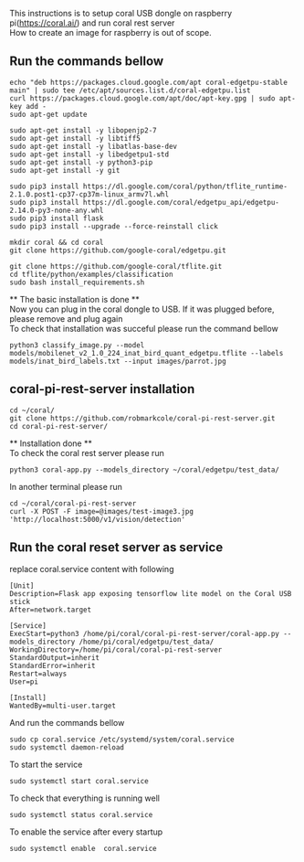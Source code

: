 This instructions is to setup coral USB dongle on raspberry pi(https://coral.ai/)  and run coral rest server  
How to create an image for raspberry is out of scope.  

Run the commands bellow  
---------------------------

```
echo "deb https://packages.cloud.google.com/apt coral-edgetpu-stable main" | sudo tee /etc/apt/sources.list.d/coral-edgetpu.list  
curl https://packages.cloud.google.com/apt/doc/apt-key.gpg | sudo apt-key add -  
sudo apt-get update  

sudo apt-get install -y libopenjp2-7  
sudo apt-get install -y libtiff5  
sudo apt-get install -y libatlas-base-dev  
sudo apt-get install -y libedgetpu1-std  
sudo apt-get install -y python3-pip  
sudo apt-get install -y git  

sudo pip3 install https://dl.google.com/coral/python/tflite_runtime-2.1.0.post1-cp37-cp37m-linux_armv7l.whl  
sudo pip3 install https://dl.google.com/coral/edgetpu_api/edgetpu-2.14.0-py3-none-any.whl  
sudo pip3 install flask  
sudo pip3 install --upgrade --force-reinstall click  

mkdir coral && cd coral
git clone https://github.com/google-coral/edgetpu.git  

git clone https://github.com/google-coral/tflite.git  
cd tflite/python/examples/classification  
sudo bash install_requirements.sh  
```

** The basic installation is done **  
Now you can plug in the coral dongle to USB. If it was plugged before, please remove and plug again  
To check that installation was succeful please run the command bellow  
```
python3 classify_image.py --model models/mobilenet_v2_1.0_224_inat_bird_quant_edgetpu.tflite --labels models/inat_bird_labels.txt --input images/parrot.jpg  
```

coral-pi-rest-server installation  
----------------------------------
```
cd ~/coral/  
git clone https://github.com/robmarkcole/coral-pi-rest-server.git  
cd coral-pi-rest-server/  
```

** Installation done **  
To check the coral rest server please run  
```
python3 coral-app.py --models_directory ~/coral/edgetpu/test_data/  
```
In another terminal please run  
```
cd ~/coral/coral-pi-rest-server   
curl -X POST -F image=@images/test-image3.jpg 'http://localhost:5000/v1/vision/detection'  
```
  
Run the coral reset server as service  
------------------------------------  
replace coral.service content with following  
```
[Unit]
Description=Flask app exposing tensorflow lite model on the Coral USB stick
After=network.target

[Service]
ExecStart=python3 /home/pi/coral/coral-pi-rest-server/coral-app.py --models_directory /home/pi/coral/edgetpu/test_data/
WorkingDirectory=/home/pi/coral/coral-pi-rest-server
StandardOutput=inherit
StandardError=inherit
Restart=always
User=pi

[Install]
WantedBy=multi-user.target
```
And run the commands bellow  
```
sudo cp coral.service /etc/systemd/system/coral.service  
sudo systemctl daemon-reload  
```
To start the service  
```
sudo systemctl start coral.service  
```
To check that everything is running well  
```
sudo systemctl status coral.service  
```
To enable the service after every startup
```
sudo systemctl enable  coral.service  
```



